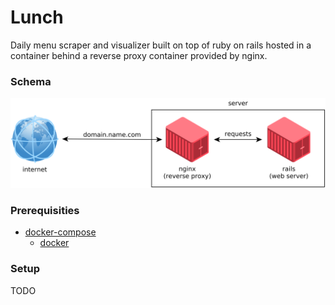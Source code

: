# Lunch

Daily menu scraper and visualizer built on top of ruby on rails hosted in a container behind a reverse proxy container provided by nginx.

### Schema

![schema.png](.other/schema.png)

### Prerequisities

* [docker-compose](https://docs.docker.com/compose)
    * [docker](https://docs.docker.com/engine)

### Setup

TODO
